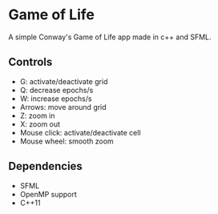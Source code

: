 # Game of Life

A simple Conway's Game of Life app made in c++ and SFML.

## Controls 

- G: activate/deactivate grid
- Q: decrease epochs/s
- W: increase epochs/s
- Arrows: move around grid
- Z: zoom in
- X: zoom out
- Mouse click: activate/deactivate cell
- Mouse wheel: smooth zoom

## Dependencies

- SFML
- OpenMP support
- C++11
